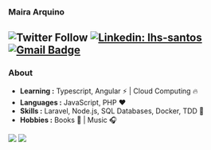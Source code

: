 
### Maira Arquino 

![Twitter Follow](https://img.shields.io/twitter/follow/maiarquino_dev?label=Maira%20Arquino)
[![Linkedin: lhs-santos](https://img.shields.io/badge/-Ma%C3%ADra%20Arquino-blue?style=flat-square&logo=Linkedin&logoColor=white&https://www.linkedin.com/in/mairaarquino/)](https://www.linkedin.com/in/mairaarquino/)
[![Gmail Badge](https://img.shields.io/badge/-maira.arquiino@gmail.com-c14438?style=flat-square&logo=Gmail&logoColor=white&link=mailto:maira.arquiino@gmail.com)](mailto:maira.arquiino@gmail.com)
---------------------------------------------------------------------------------------------------------------------------------------------------------------------------------
### About
 -  **Learning :** Typescript, Angular :zap: | Cloud Computing :fire:	
 -  **Languages :** JavaScript, PHP :heart:
 -  **Skills :** Laravel, Node.js, SQL Databases, Docker, TDD :gem:
 -  **Hobbies :** Books :book: | Music :headphones:
 
[![](https://github-readme-stats.vercel.app/api/top-langs/?username=mairaarquino&layout=compact)](https://github.com/anuraghazra/github-readme-stats)  [![](https://github-readme-stats.vercel.app/api?username=mairaarquino&show_icons=true&count_private=true&layout=compact)](https://github.com/anuraghazra/github-readme-stats)

<!--
**mairaarquino/mairaarquino** is a ✨ _special_ ✨ repository because its `README.md` (this file) appears on your GitHub profile.

Here are some ideas to get you started:

- 🔭 I’m currently working on ...
- 🌱 I’m currently learning ...
- 👯 I’m looking to collaborate on ...
- 🤔 I’m looking for help with ...
- 💬 Ask me about ...
- 📫 How to reach me: ...
- 😄 Pronouns: ...
- ⚡ Fun fact: ...
-->
